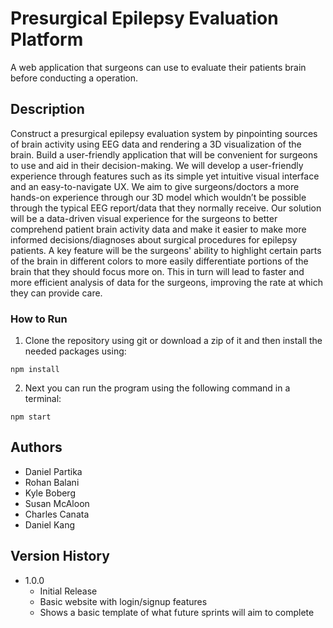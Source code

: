 # Presurgical Epilepsy Evaluation Platform

A web application that surgeons can use to evaluate their patients brain before conducting a operation. 

## Description

Construct a presurgical epilepsy evaluation system by pinpointing sources of brain activity using EEG data and rendering a 3D visualization of the brain. Build a user-friendly application that will be convenient for surgeons to use and aid in their decision-making. We will develop a user-friendly experience through features such as its simple yet intuitive visual interface and an easy-to-navigate UX. We aim to give surgeons/doctors a more hands-on experience through our 3D model which wouldn’t be possible through the typical EEG report/data that they normally receive. Our solution will be a data-driven visual experience for the surgeons to better comprehend patient brain activity data and make it easier to make more informed decisions/diagnoses about surgical procedures for epilepsy patients. A key feature will be the surgeons' ability to highlight certain parts of the brain in different colors to more easily differentiate portions of the brain that they should focus more on. This in turn will lead to faster and more efficient analysis of data for the surgeons, improving the rate at which they can provide care.

### How to Run

1. Clone the repository using git or download a zip of it and then install the needed packages using:
```
npm install
```

2. Next you can run the program using the following command in a terminal:
```
npm start
```

## Authors

 * Daniel Partika
 * Rohan Balani
 * Kyle Boberg
 * Susan McAloon
 * Charles Canata
 * Daniel Kang

## Version History

* 1.0.0
    * Initial Release
    * Basic website with login/signup features
    * Shows a basic template of what future sprints will aim to complete
